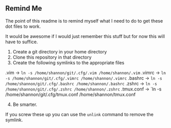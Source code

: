## Remind Me ##

The point of this readme is to remind myself what I need to do to get these dot files to work. 

It would be awesome if I would just remember this stuff but for now this will have to suffice. 

1. Create a git directory in your home directory
2. Clone this repository in that directory
3. Create the following symlinks to the appropriate files

.vim ->  `ln -s /home/shannon/git/.cfg/.vim /home/shannon/.vim`
.vimrc -> `ln -s /home/shannon/git/.cfg/.vimrc /home/shannon/.vimrc`
.bashrc -> `ln -s /home/shannon/git/.cfg/.bashrc /home/shannon/.bashrc`
.zshrc -> `ln -s /home/shannon/git/.cfg/.zshrc /home/shannon/.zshrc`
.tmux.conf -> `ln -s /home/shannon/git/.cfg/tmux.conf /home/shannon/tmux.conf

4. Be smarter. 

If you screw these up you can use the `unlink` command to remove the symlink. 
